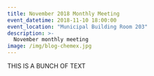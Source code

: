 ```yaml
---
title: November 2018 Monthly Meeting
event_datetime: 2018-11-10 18:00:00
event_location: "Municipal Building Room 203"
description: >-
  November monthly meeting
image: /img/blog-chemex.jpg
---
```


THIS IS A BUNCH OF TEXT